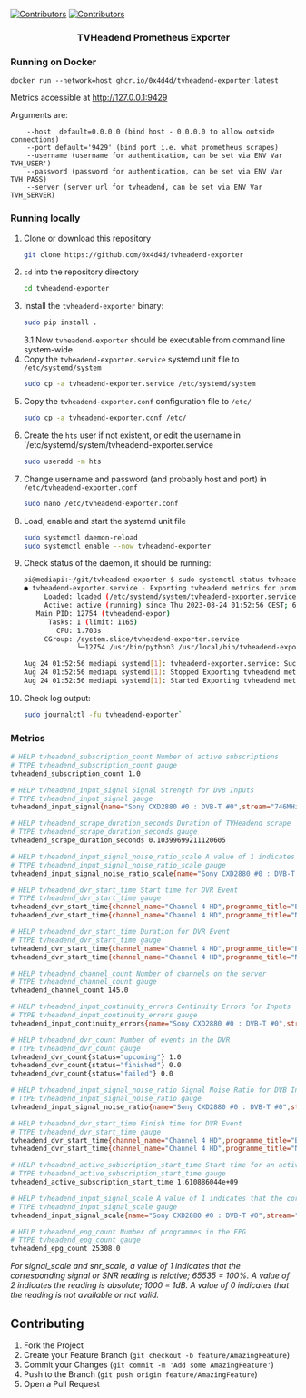 [![Contributors][contributors-shield]][contributors-url]
[![Contributors][docker-build-shield]][build-url]

  <h3 align="center">TVHeadend Prometheus Exporter</h3>

### Running on Docker
```
docker run --network=host ghcr.io/0x4d4d/tvheadend-exporter:latest
```

Metrics accessible at http://127.0.0.1:9429

Arguments are:
```
    --host  default=0.0.0.0 (bind host - 0.0.0.0 to allow outside connections)
    --port default='9429' (bind port i.e. what prometheus scrapes)
    --username (username for authentication, can be set via ENV Var TVH_USER')
    --password (password for authentication, can be set via ENV Var TVH_PASS)
    --server (server url for tvheadend, can be set via ENV Var TVH_SERVER)
```

<!-- Metrics Exporter -->

### Running locally
1. Clone or download this repository
    ```sh
    git clone https://github.com/0x4d4d/tvheadend-exporter
    ```
2. `cd` into the repository directory
    ```sh
    cd tvheadend-exporter
    ```
3. Install the `tvheadend-exporter` binary:
    ```sh
    sudo pip install .
    ```
    3.1 Now `tvheadend-exporter` should be executable from command line system-wide
5. Copy the `tvheadend-exporter.service` systemd unit file to `/etc/systemd/system`
    ```sh
    sudo cp -a tvheadend-exporter.service /etc/systemd/system
    ```
6. Copy the `tvheadend-exporter.conf` configuration file to `/etc/`
    ```sh
    sudo cp -a tvheadend-exporter.conf /etc/
    ```
7. Create the `hts` user if not existent, or edit the username in `/etc/systemd/system/tvheadend-exporter.service
    ```sh
    sudo useradd -m hts
    ```
8. Change username and password (and probably host and port)  in `/etc/tvheadend-exporter.conf`
    ```sh
    sudo nano /etc/tvheadend-exporter.conf
    ```
9. Load, enable and start the systemd unit file
    ```sh
    sudo systemctl daemon-reload
    sudo systemctl enable --now tvheadend-exporter
    ```
10. Check status of the daemon, it should be running:
    ```sh
    pi@mediapi:~/git/tvheadend-exporter $ sudo systemctl status tvheadend-exporter
    ● tvheadend-exporter.service - Exporting tvheadend metrics for prometheus
         Loaded: loaded (/etc/systemd/system/tvheadend-exporter.service; enabled; ven>
         Active: active (running) since Thu 2023-08-24 01:52:56 CEST; 6min ago
       Main PID: 12754 (tvheadend-expor)
          Tasks: 1 (limit: 1165)
            CPU: 1.703s
         CGroup: /system.slice/tvheadend-exporter.service
                 └─12754 /usr/bin/python3 /usr/local/bin/tvheadend-exporter

    Aug 24 01:52:56 mediapi systemd[1]: tvheadend-exporter.service: Succeeded.
    Aug 24 01:52:56 mediapi systemd[1]: Stopped Exporting tvheadend metrics for prome>
    Aug 24 01:52:56 mediapi systemd[1]: Started Exporting tvheadend metrics for prome>
    ```
11. Check log output:
    ```sh
    sudo journalctl -fu tvheadend-exporter`
    ```

### Metrics

   ```sh
# HELP tvheadend_subscription_count Number of active subscriptions
# TYPE tvheadend_subscription_count gauge
tvheadend_subscription_count 1.0

# HELP tvheadend_input_signal Signal Strength for DVB Inputs
# TYPE tvheadend_input_signal gauge
tvheadend_input_signal{name="Sony CXD2880 #0 : DVB-T #0",stream="746MHz in DVB-T Network"} 1.8446744073709492e+19

# HELP tvheadend_scrape_duration_seconds Duration of TVHeadend scrape
# TYPE tvheadend_scrape_duration_seconds gauge
tvheadend_scrape_duration_seconds 0.10399699211120605

# HELP tvheadend_input_signal_noise_ratio_scale A value of 1 indicates that the corresponding signal or SNR readingis relative
# TYPE tvheadend_input_signal_noise_ratio_scale gauge
tvheadend_input_signal_noise_ratio_scale{name="Sony CXD2880 #0 : DVB-T #0",stream="746MHz in DVB-T Network"} 2.0

# HELP tvheadend_dvr_start_time Start time for DVR Event
# TYPE tvheadend_dvr_start_time gauge
tvheadend_dvr_start_time{channel_name="Channel 4 HD",programme_title="Back",state="scheduled",status="Scheduled for recording"} 1.6112664e+09
tvheadend_dvr_start_time{channel_name="Channel 4 HD",programme_title="New: Gogglebox",state="completedError",status="File missing"} 1.6022736e+09

# HELP tvheadend_dvr_start_time Duration for DVR Event
# TYPE tvheadend_dvr_start_time gauge
tvheadend_dvr_start_time{channel_name="Channel 4 HD",programme_title="Back",state="scheduled",status="Scheduled for recording"} 2220.0
tvheadend_dvr_start_time{channel_name="Channel 4 HD",programme_title="New: Gogglebox",state="completedError",status="File missing"} 3720.0

# HELP tvheadend_channel_count Number of channels on the server
# TYPE tvheadend_channel_count gauge
tvheadend_channel_count 145.0

# HELP tvheadend_input_continuity_errors Continuity Errors for Inputs
# TYPE tvheadend_input_continuity_errors gauge
tvheadend_input_continuity_errors{name="Sony CXD2880 #0 : DVB-T #0",stream="746MHz in DVB-T Network"} 0.0

# HELP tvheadend_dvr_count Number of events in the DVR
# TYPE tvheadend_dvr_count gauge
tvheadend_dvr_count{status="upcoming"} 1.0
tvheadend_dvr_count{status="finished"} 0.0
tvheadend_dvr_count{status="failed"} 0.0

# HELP tvheadend_input_signal_noise_ratio Signal Noise Ratio for DVB Inputs
# TYPE tvheadend_input_signal_noise_ratio gauge
tvheadend_input_signal_noise_ratio{name="Sony CXD2880 #0 : DVB-T #0",stream="746MHz in DVB-T Network"} 27353.0

# HELP tvheadend_dvr_start_time Finish time for DVR Event
# TYPE tvheadend_dvr_start_time gauge
tvheadend_dvr_start_time{channel_name="Channel 4 HD",programme_title="Back",state="scheduled",status="Scheduled for recording"} 1.6112685e+09
tvheadend_dvr_start_time{channel_name="Channel 4 HD",programme_title="New: Gogglebox",state="completedError",status="File missing"} 1.6022772e+09

# HELP tvheadend_active_subscription_start_time Start time for an active connection to the TVHeadend Server
# TYPE tvheadend_active_subscription_start_time gauge
tvheadend_active_subscription_start_time 1.610886044e+09

# HELP tvheadend_input_signal_scale A value of 1 indicates that the corresponding signal or SNR reading is relative
# TYPE tvheadend_input_signal_scale gauge
tvheadend_input_signal_scale{name="Sony CXD2880 #0 : DVB-T #0",stream="746MHz in DVB-T Network"} 2.0

# HELP tvheadend_epg_count Number of programmes in the EPG
# TYPE tvheadend_epg_count gauge
tvheadend_epg_count 25308.0
   ```

*For signal_scale and snr_scale, a value of 1 indicates that the corresponding signal or SNR reading is relative; 65535 = 100%. A value of 2 indicates the reading is absolute; 1000 = 1dB. A value of 0 indicates that the reading is not available or not valid.*


<!-- CONTRIBUTING -->
## Contributing

1. Fork the Project
2. Create your Feature Branch (`git checkout -b feature/AmazingFeature`)
3. Commit your Changes (`git commit -m 'Add some AmazingFeature'`)
4. Push to the Branch (`git push origin feature/AmazingFeature`)
5. Open a Pull Request



<!-- MARKDOWN LINKS & IMAGES -->
<!-- https://www.markdownguide.org/basic-syntax/#reference-style-links -->
[contributors-shield]: https://img.shields.io/github/contributors/mcmarkj/tvheadend-exporter.svg?style=for-the-badge
[contributors-url]: https://github.com/mcmarkj/tvheadend-exporter/graphs/contributors
[build-url]: https://github.com/mcmarkj/tvheadend-exporter/actions?query=workflow%3Aci
[docker-build-shield]: https://img.shields.io/github/workflow/status/mcmarkj/tvheadend-exporter/ci?label=CI%20CD&style=for-the-badge
